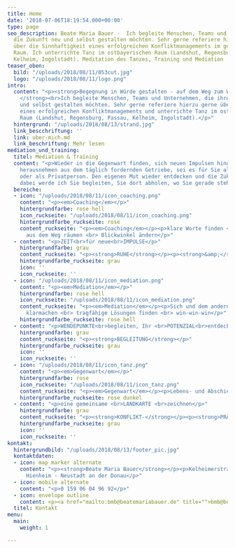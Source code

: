 ```yaml
---
title: Home
date: '2018-07-06T18:19:54.000+00:00'
type: page
seo_description: Beate Maria Bauer -  Ich begleite Menschen, Teams und Unternehmen,
  die Zukunft neu und selbst gestalten möchten. Sehr gerne referiere hierzu gerne
  über die Sinnhaftigkeit eines erfolgreichen Konfliktmanagements im gesamten ostbayerischen
  Raum. Ich unterrichte Tanz im ostbayerischen Raum (Landshut, Regensburg, Passau,
  Kelheim, Ingolstadt). Meditation des Tanzes, Training und Mediation
teaser_oben:
  bild: "/uploads/2018/08/11/053cut.jpg"
  logo: "/uploads/2018/08/11/logo.png"
intro:
  content: "<p><strong>Begegnung in Würde gestalten - auf dem Weg zum WESEN-tlichen!
    </strong><br>Ich begleite Menschen, Teams und Unternehmen, die ihre Zukunft neu
    und selbst gestalten möchten. Sehr gerne referiere hierzu gerne über die Sinnhaftigkeit
    eines erfolgreichen Konfliktmanagements und unterrichte Tanz im ostbayerischen
    Raum (Landshut, Regensburg, Passau, Kelheim, Ingolstadt).</p>"
  hintergrund: "/uploads/2018/08/13/strand.jpg"
  link_bescchriftung: ''
  link: uber-mich.md
  link_beschriftung: Mehr lesen
mediation_und_training:
  titel: Mediation & Training
  content: "<p>Wieder in die Gegenwart finden, sich neuen Impulsen hingeben, sich
    herausnehmen aus dem täglich fordernden Getriebe, sei es für Sie als Unternehmerin
    oder als Privatperson. Den eigenen Mut wieder entdecken und die Zukunft neu erdenken,
    dabei werde ich Sie begleiten, Sie dort abholen, wo Sie gerade stehen.</p>"
  bereiche:
  - icon: "/uploads/2018/08/11/icon_coaching.png"
    content: "<p><em>Coaching</em></p>"
    hintergrundfarbe: rose hell
    icon_ruckseite: "/uploads/2018/08/11/icon_coaching.png"
    hintergrundfarbe_ruckseite: rose
    content_ruckseite: "<p><em>Coaching</em></p><p>klare Worte finden <br> Hindernisse
      aus dem Weg räumen <br> Blickwinkel ändern</p>"
  - content: "<p>ZEIT<br>für neue<br>IMPULSE</p>"
    hintergrundfarbe: grau
    content_ruckseite: "<p><strong>RUHE</strong></p><p><strong>&amp;</strong></p><p><strong>STILLE</strong></p>"
    hintergrundfarbe_ruckseite: grau
    icon: ''
    icon_ruckseite: ''
  - icon: "/uploads/2018/08/11/icon_mediation.png"
    content: "<p><em>Mediation</em></p>"
    hintergrundfarbe: rose hell
    icon_ruckseite: "/uploads/2018/08/11/icon_mediation.png"
    content_ruckseite: "<p><em>Mediation</em></p><p>Sich und dem anderen eigene Standpunkte
      klarmachen <br> tragfähige Lösungen finden <br> win-win-win</p>"
    hintergrundfarbe_ruckseite: rose hell
  - content: "<p>WENDEPUNKTE<br>begleiten, Ihr <br>POTENZIAL<br>entdecken</p>"
    hintergrundfarbe: grau
    content_ruckseite: "<p><strong>BEGLEITUNG</strong></p>"
    hintergrundfarbe_ruckseite: grau
    icon: ''
    icon_ruckseite: ''
  - icon: "/uploads/2018/08/11/icon_tanz.png"
    content: "<p><em>Gegenwart</em></p>"
    hintergrundfarbe: rose
    icon_ruckseite: "/uploads/2018/08/11/icon_tanz.png"
    content_ruckseite: "<p><em>Gegenwart</em></p><p>Lebens- und Abschiedsräume</p>"
    hintergrundfarbe_ruckseite: rose dunkel
  - content: "<p>eine gemeinsame <br>LANDKARTE <br>zeichnen</p>"
    hintergrundfarbe: grau
    content_ruckseite: "<p><strong>KONFLIKT-</strong></p><p><strong>PRÄVENTION</strong></p>"
    hintergrundfarbe_ruckseite: grau
    icon: ''
    icon_ruckseite: ''
kontakt:
  hintergrundbild: "/uploads/2018/08/13/footer_pic.jpg"
  kontaktdaten:
  - icon: map marker alternate
    content: "<p><strong>Beate Maria Bauer</strong></p><p>Kelheimerstraße 50<br>93333
      Hienheim - Neustadt an der Donau</p>"
  - icon: mobile alternate
    content: "<p>0 159 06 04 96 92</p>"
  - icon: envelope outline
    content: <p><a href="mailto:bmb@beatemariabauer.de" title="">bmb@beatemariabauer.de</a></p>
  titel: Kontakt
menu:
  main:
    weight: 1

---
```

